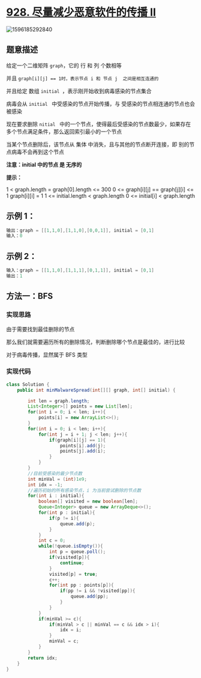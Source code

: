 # [928. 尽量减少恶意软件的传播 II](https://leetcode-cn.com/problems/minimize-malware-spread-ii/)

![1596185292840](C:\Users\蒜头王八\AppData\Roaming\Typora\typora-user-images\1596185292840.png)

## 题意描述

给定一个二维矩阵 `graph`，它的 行 和 列 个数相等

并且 `graph[i][j] == 1时，表示节点 i 和 节点 j  之间是相互连通的`

并且给定 数组 `initial `，表示刚开始收到病毒感染的节点集合

病毒会从 `initial ` 中受感染的节点开始传播，与 受感染的节点相连通的节点也会被感染

现在要求删除 `nitial ` 中的一个节点，使得最后受感染的节点数最少，如果存在多个节点满足条件，那么返回索引最小的一个节点

当某个节点删除后，该节点从 集体 中消失，且与其他的节点断开连接，即 别的节点病毒不会再到这个节点



**注意：initial  中的节点 是 无序的**



**提示：**

1 < graph.length = graph[0].length <= 300
0 <= graph[i][j] == graph[j][i] <= 1
graph[i][i] = 1
1 <= initial.length < graph.length
0 <= initial[i] < graph.length



## **示例 1：**

```java
输出：graph = [[1,1,0],[1,1,0],[0,0,1]], initial = [0,1]
输入：0
```



## **示例 2：**

```java
输入：graph = [[1,1,0],[1,1,1],[0,1,1]], initial = [0,1]
输出：1
```



## 方法一：BFS

### 实现思路

由于需要找到最佳删除的节点

那么我们就需要遍历所有的删除情况，判断删除哪个节点是最佳的，进行比较

对于病毒传播，显然属于 BFS 类型



### 实现代码

```java
class Solution {
    public int minMalwareSpread(int[][] graph, int[] initial) {

        int len = graph.length;
        List<Integer>[] points = new List[len];
        for(int i = 0; i < len; i++){
            points[i] = new ArrayList<>();
        }
        for(int i = 0; i < len; i++){
            for(int j = i + 1; j < len; j++){
                if(graph[i][j] == 1){
                    points[i].add(j);
                    points[j].add(i);
                }
            }
        }
        //目前受感染的最少节点数
        int minVal = (int)1e9;
        int idx = -1;
        //遍历初始的所有感染节点，i 为当前尝试删除的节点数
        for(int i : initial){
            boolean[] visited = new boolean[len];
            Queue<Integer> queue = new ArrayDeque<>();
            for(int p : initial){
                if(p != i){
                    queue.add(p);
                }
            }
            int c = 0;
            while(!queue.isEmpty()){
                int p = queue.poll();
                if(visited[p]){
                    continue;
                }
                visited[p] = true;
                c++;
                for(int pp : points[p]){
                    if(pp != i && !visited[pp]){
                        queue.add(pp);
                    }
                }
            }
            if(minVal >= c){
                if(minVal > c || minVal == c && idx > i){
                    idx = i;
                }
                minVal = c;
            }
        }
        return idx;
    }
}
```

